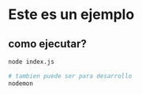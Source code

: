 # Este es un ejemplo

## como ejecutar?

```bash
node index.js

# tambien puede ser para desarrollo
nodemon
```

